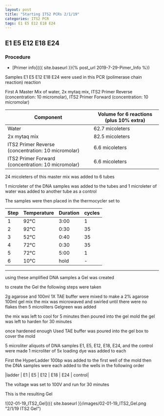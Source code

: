 ```yaml
---
layout: post
title: "Starting ITS2 PCRs 2/1/19"
categories: ITS2 PCR
tags: E1 E5 E12 E18 E24
---
```


## E1 E5 E12 E18 E24

### Procedure

- [Primer info]({{ site.baseurl }}{% post_url 2019-7-29-Pimer_Info %})

Samples E1 E5 E12 E18 E24 were used in this PCR (polimerase chain reaction) reaction 

First A Master Mix of water, 2x mytaq mix, ITS2 Primer Reverse (concentration: 10 micromolar), ITS2 Primer Forward (concentration: 10 micromolar)


|Component| Volume for 6 reactions (plus 10% extra)|
|---------|---------------------------|
|Water| 62.7 micoleters|
|2x mytaq mix| 82.5 micoleters|
|ITS2 Primer Reverse (concentration: 10 micromolar)| 6.6 micoleters|
|ITS2 Primer Forward (concentration: 10 micromolar)| 6.6 micoleters|

24 micoleters of this master mix was added to 6 tubes 

1 microleter of the DNA samples was added to the tubes and 1 microleter of water was added to another tube as a control

The samples were then placed in the thermocycler set to 

|Step|Temperature|Duration|cycles|
|----|-------|--------|-------|
|1|92°C|3:00|1|
|2|92°C|0:30|35|
|3|52°C|0:40|35|
|4|72°C|0:30|35|
|5|72°C|5:00|1|
|6|10°C|hold|-|

___________
using these amplified DNA samples a Gel was created

to create the Gel the following steps were taken 

2g agarose and 100ml 1X TAE buffer were mixed to make a 2% agarose 100ml gel mix 
the mix was microwaved and swirled until there were no flakes 
then 5 microliters Gelgreen was added

the mix was left to cool for 5 minutes then poured into the gel mold
the gel was left to harden for 30 minutes 

once hardened enough Used TAE buffer was poured into the gel box to cover the mold

5 microliter aliquots of DNA samples E1, E5, E12, E18, E24, and the control were made 
1 microliter of 5x loading dye was added to each

First the HyperLadder 100bp was added to the first well of the mold 
then the DNA samples were each added to the wells in the following order 

|ladder | E1 | E5 | E12 | E18 | E24 | control|

The voltage was set to 100V and run for 30 minutes


This is the resulting Gel

![02-01-19_ITS2_Gel]({{ site.baseurl }}/images/02-01-19_ITS2_Gel.png "2/1/19 ITS2 Gel")